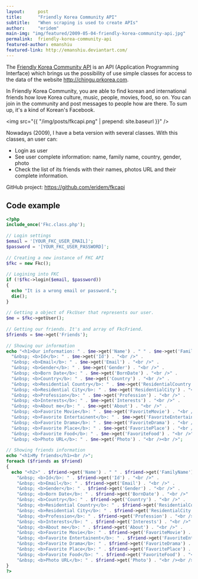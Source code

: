 ```yaml
---
layout:     post
title:      "Friendly Korea Community API"
subtitle:   "When scraping is used to create APIs"
author:     "eridem"
main-img: "img/featured/2009-05-04-friendly-korea-community-api.jpg"
permalink:  friendly-korea-community-api
featured-author: emanshiu
featured-link: http://emanshiu.deviantart.com/
---
```


The [Friendly Korea Community API](https://github.com/eridem/fkcapi) is an API (Application Programming Interface) which brings us the possibility of use simple classes for access to the data of the website <http://chingu.prkorea.com>.

In Friendly Korea Community, you are able to find korean and international friends how love Korea culture, music, people, movies, food, so on. You can join in the community and post messages to people how are there. To sum up, it's a kind of Korean's Facebook.

<img src="{{ "/img/posts/fkcapi.png" | prepend: site.baseurl }}" />

Nowadays (2009), I have a beta version with several classes. With this classes, an user can:

- Login as user
- See user complete information: name, family name, country, gender, photo
- Check the list of its friends with their names, photos URL and their complete information.

GitHub project: <https://github.com/eridem/fkcapi>

## Code example

```php
<?php
include_once('Fkc.class.php');
 
// Login settings
$email = '[YOUR_FKC_USER_EMAIL]';
$password = '[YOUR_FKC_USER_PASSWORD]';
 
// Creating a new instance of FKC API
$fkc = new Fkc();
 
// Logining into FKC
if (!$fkc->login($email, $password))
{
  echo "It is a wrong email or password.";
  die();
}
 
// Getting a object of FkcUser that represents our user.
$me = $fkc->getUser();
 
// Getting our friends. It's and array of FkcFriend.
$friends = $me->get('Friends');
 
// Showing our information
echo "<h1>Our information: " . $me->get('Name') . " " . $me->get('FamilyName') . "</h1>" .
  "&nbsp; <b>Id</b>: " . $me->get('Id') . "<br />" .
  "&nbsp; <b>Email</b>: " . $me->get('Email') . "<br />" .
  "&nbsp; <b>Gender</b>: " . $me->get('Gender') . "<br />" .
  "&nbsp; <b>Born Date</b>: " . $me->get('BornDate') . "<br />" .
  "&nbsp; <b>Country</b>: " . $me->get('Country') . "<br />" .
  "&nbsp; <b>Residential Country</b>: " . $me->get('ResidentialCountry') . "<br />" .
  "&nbsp; <b>Residential City</b>: " . $me->get('ResidentialCity') . "<br />" .
  "&nbsp; <b>Profession</b>: " . $me->get('Profession') . "<br />" .
  "&nbsp; <b>Interests</b>: " . $me->get('Interests') . "<br />" .
  "&nbsp; <b>About me</b>: " . $me->get('About') . "<br />" .
  "&nbsp; <b>Favorite Movie</b>: " . $me->get('FavoriteMovie') . "<br />" .
  "&nbsp; <b>Favorite Entertainent</b>: " . $me->get('FavoriteEntertainent') . "<br />" .
  "&nbsp; <b>Favorite Drama</b>: " . $me->get('FavoriteDrama') . "<br />" .
  "&nbsp; <b>Favorite Place</b>: " . $me->get('FavoritePlace') . "<br />" .
  "&nbsp; <b>Favorite Food</b>: " . $me->get('FavoriteFood') . "<br />" .
  "&nbsp; <b>Photo URL</b>: " . $me->get('Photo') . "<br /><br />";
 
// Showing friends information
echo "<h1>My friends</h1><br />";
foreach ($friends as $friend)
{
  echo "<h2>" . $friend->get('Name') . " " . $friend->get('FamilyName') . "</h2>" .
    "&nbsp; <b>Id</b>: " . $friend->get('Id') . "<br />" .
    "&nbsp; <b>Email</b>: " . $friend->get('Email') . "<br />" .
    "&nbsp; <b>Gender</b>: " . $friend->get('Gender') . "<br />" .
    "&nbsp; <b>Born Date</b>: " . $friend->get('BornDate') . "<br />" .
    "&nbsp; <b>Country</b>: " . $friend->get('Country') . "<br />" .
    "&nbsp; <b>Residential Country</b>: " . $friend->get('ResidentialCountry') . "<br />" .
    "&nbsp; <b>Residential City</b>: " . $friend->get('ResidentialCity') . "<br />" .
    "&nbsp; <b>Profession</b>: " . $friend->get('Profession') . "<br />" .
    "&nbsp; <b>Interests</b>: " . $friend->get('Interests') . "<br />" .
    "&nbsp; <b>About me</b>: " . $friend->get('About') . "<br />" .
    "&nbsp; <b>Favorite Movie</b>: " . $friend->get('FavoriteMovie') . "<br />" .
    "&nbsp; <b>Favorite Entertainent</b>: " . $friend->get('FavoriteEntertainent') . "<br />" .
    "&nbsp; <b>Favorite Drama</b>: " . $friend->get('FavoriteDrama') . "<br />" .
    "&nbsp; <b>Favorite Place</b>: " . $friend->get('FavoritePlace') . "<br />" .
    "&nbsp; <b>Favorite Food</b>: " . $friend->get('FavoriteFood') . "<br />" .
    "&nbsp; <b>Photo URL</b>: " . $friend->get('Photo') . "<br /><br />";
}
?>
```
